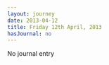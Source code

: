 ```yaml
---
layout: journey
date: 2013-04-12
title: Friday 12th April, 2013
hasJournal: no
---
```

No journal entry
